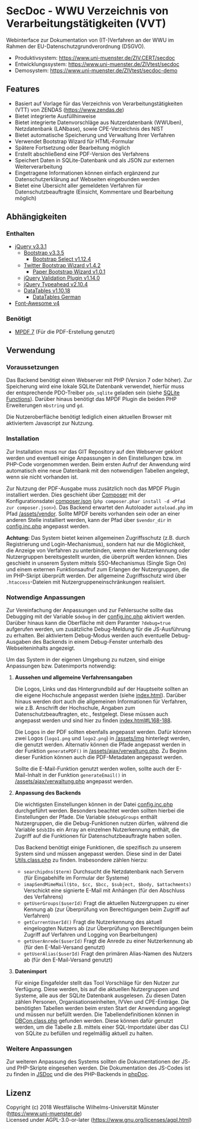 # SecDoc - WWU Verzeichnis von Verarbeitungstätigkeiten (VVT)

Webinterface zur Dokumentation von (IT-)Verfahren an der WWU im Rahmen der EU-Datenschutzgrundverordnung (DSGVO).

* Produktivsystem: https://www.uni-muenster.de/ZIV.CERT/secdoc
* Entwicklungssystem: https://www.uni-muenster.de/ZIVtest/secdoc
* Demosystem: https://www.uni-muenster.de/ZIVtest/secdoc-demo

## Features

- Basiert auf Vorlage für das Verzeichnis von Verarbeitungstätigkeiten (VTT) von ZENDAS (https://www.zendas.de)
- Bietet integrierte Ausfüllhinweise
- Bietet integrierte Datenvorschläge aus Nutzerdatenbank (WWUben), Netzdatenbank (LANbase), sowie CPE-Verzeichnis des NIST
- Bietet automatische Speicherung und Verwaltung Ihrer Verfahren
- Verwendet Bootstrap Wizard für HTML-Formular
- Spätere Fortsetzung oder Bearbeitung möglich
- Erstellt abschließend eine PDF-Version des Verfahrens
- Speichert Daten in SQLite-Datenbank und als JSON zur externen Weiterverarbeitung
- Eingetragene Informationen können einfach ergänzend zur Datenschutzerklärung auf Webseiten eingebunden werden
- Bietet eine Übersicht aller gemeldeten Verfahren für Datenschutzbeauftragte (Einsicht, Kommentare und Bearbeitung möglich)

## Abhängigkeiten

### Enthalten

- [jQuery v3.3.1](https://github.com/jquery/jquery)
   - [Bootstrap v3.3.5](https://github.com/twbs/bootstrap)
      - [Bootstrap Select v1.12.4](https://silviomoreto.github.io/bootstrap-select)
   - [Twitter Bootstrap Wizard v1.4.2](https://github.com/VinceG/twitter-bootstrap-wizard)
      - [Paper Bootstrap Wizard v1.0.1](https://github.com/creativetimofficial/paper-bootstrap-wizard)
   - [jQuery Validation Plugin v1.14.0](https://jqueryvalidation.org)
   - [jQuery Typeahead v2.10.4](http://www.runningcoder.org/jquerytypeahead)
   - [DataTables v1.10.18](https://datatables.net/)
      - [DataTables German](https://datatables.net/plug-ins/i18n/German)
- [Font-Awesome v4](https://github.com/FortAwesome/Font-Awesome)

### Benötigt

- [MPDF 7](https://github.com/mpdf/mpdf) (Für die PDF-Erstellung genutzt)

## Verwendung

### Voraussetzungen

Das Backend benötigt einen Webserver mit PHP (Version 7 oder höher). Zur Speicherung wird eine lokale SQLite Datenbank verwendet, hierfür muss der entsprechende PDO-Treiber `pdo_sqlite` geladen sein (siehe [SQLite Functions](https://secure.php.net/manual/de/ref.pdo-sqlite.php)). Darüber hinaus benötigt das MPDF Plugin die beiden PHP Erweiterungen `mbstring` und `gd`.

Die Nutzeroberfläche benötigt lediglich einen aktuellen Browser mit aktiviertem Javascript zur Nutzung.

### Installation

Zur Installation muss nur das GIT Repository auf den Webserver geklont werden und eventuell einige Anpassungen in den Einstellungen bzw. im PHP-Code vorgenommen werden.
Beim ersten Aufruf der Anwendung wird automatisch eine neue Datenbank mit den notwendigen Tabellen angelegt, wenn sie nicht vorhanden ist.

Zur Nutzung der PDF-Ausgabe muss zusätzlich noch das MPDF Plugin installiert werden. Dies geschieht über [Composer](https://getcomposer.org/) mit der Konfigurationsdatei [composer.json](/assets/composer.json) (`php composer.phar install -d <Pfad zur composer.json>`). Das Backend erwartet den Autoloader `autoload.php` im Pfad [/assets/vendor](/assets/vendor). Sollte MPDF bereits vorhanden sein oder an einer anderen Stelle installiert werden, kann der Pfad über `$vendor_dir` in [config.inc.php](/assets/ajax/config.inc.php) angepasst werden.

**Achtung:** Das System bietet keinen allgemeinen Zugriffsschutz (z.B. durch Registrierung und Login-Mechanismus), sondern hat nur die Möglichkeit, die Anzeige von Verfahren zu unterbinden, wenn eine Nutzerkennung oder Nutzergruppen bereitsgestellt wurden, die überprüft werden können. Dies geschieht in unserem System mittels SSO-Mechanismus (Single Sign On) und einem externen Funktionsaufruf zum Erlangen der Nutzergruppen, die im PHP-Skript überprüft werden. Der allgemeine Zugriffsschutz wird über `.htaccess`-Dateien mit Nutzergruppeneinschränkungen realisiert.

### Notwendige Anpassungen

Zur Vereinfachung der Anpassungen und zur Fehlersuche sollte das Debugging mit der Variable `$debug` in der [config.inc.php](/assets/ajax/config.inc.php) aktiviert werden. Darüber hinaus kann die Oberfläche mit dem Paramter `?debug=true` aufgerufen werden, um zusätzliche Debug-Meldung für die JS-Ausführung zu erhalten. Bei aktiviertem Debug-Modus werden auch eventuelle Debug-Ausgaben des Backends in einem Debug-Fenster unterhalb des Webseiteninhalts angezeigt.

Um das System in der eigenen Umgebung zu nutzen, sind einige Anpassungen bzw. Datenimports notwendig:

1. **Aussehen und allgemeine Verfahrensangaben**

    Die Logos, Links und das Hintergrundbild auf der Hauptseite sollten an die eigene Hochschule angepasst werden (siehe [index.html](index.html)).
    Darüber hinaus werden dort auch die allgemeinen Informationen für Verfahren, wie z.B. Anschrift der Hochschule, Angaben zum Datenschutzbeauftragten, etc., festgelegt. Diese müssen auch angepasst werden und sind hier zu finden [index.html#L168-188](index.html#L168-188).

    Die Logos in der PDF sollten ebenfalls angepasst werden. Dafür können zwei Logos (`logo1.png` und `logo2.png`) in [/assets/img](/assets/img) hinterlegt werden, die genutzt werden.
    Alternativ können die Pfade angepasst werden in der Funktion `generatePDF()` in [/assets/ajax/verwaltung.php](/assets/ajax/verwaltung.php). Zu Beginn dieser Funktion können auch die PDF-Metadaten angepasst werden.

    Sollte die E-Mail-Funktion genutzt werden wollen, sollte auch der E-Mail-Inhalt in der Funktion `generateEmail()` in [/assets/ajax/verwaltung.php](/assets/ajax/verwaltung.php) angepasst werden.

2. **Anpassung des Backends**

    Die wichtigsten Einstellungen können in der Datei [config.inc.php](/assets/ajax/config.inc.php) durchgeführt werden. Besonders beachtet werden sollten hierbei die Einstellungen der Pfade.
    Die Variable `$debugGroups` enthält Nutzergruppen, die die Debug-Funktionen nutzen dürfen, während die Variable `$dsbIDs` ein Array an einzelnen Nutzerkennung enthält, die Zugriff auf die Funktionen für Datenschutzbeauftragte haben sollen.

    Das Backend benötigt einige Funktionen, die spezifisch zu unserem System sind und müssen angepasst werden. Diese sind in der Datei [Utils.class.php](/assets/ajax/Utils.class.php) zu finden.
    Insbesondere zählen hierzu:
    - `searchipdns($term)` Durchsucht die Netzdatenbank nach Servern (für Eingabehilfe im Formular der Systeme)
    - `imapSendMimeMail($to, $cc, $bcc, $subject, $body, $attachments)` Verschickt eine signierte E-Mail mit Anhängen (für den Abschluss des Verfahrens)
    - `getUserGroups($userId)` Fragt die aktuellen Nutzergruppen zu einer Kennung ab (zur Überprüfung von Berechtigungen beim Zugriff auf Verfahren)
    - `getCurrentUserId()` Fragt die Nutzerkennung des aktuell eingeloggten Nutzers ab (zur Überprüfung von Berechtigungen beim Zugriff auf Verfahren und Logging von Bearbeitungen)
    - `getUserAnrede($userId)` Fragt die Anrede zu einer Nutzerkennung ab (für den E-Mail-Versand genutzt)
    - `getUserAlias($userId)` Fragt den primären Alias-Namen des Nutzers ab (für den E-Mail-Versand genutzt)
    
3. **Datenimport**
    
    Für einige Eingafelder stellt das Tool Vorschläge für den Nutzer zur Verfügung. Diese werden, bis auf die aktuellen Nutzergruppen und Systeme, alle aus der SQLite Datenbank ausgelesen.
    Zu diesen Daten zählen Personen, Organisationseinheiten, IVVen und CPE-Einträge. Die benötigten Tabellen werden beim ersten Start der Anwendung angelegt und müssen nur befüllt werden.
    Die Tabellendefinitionen können in [DBCon.class.php](/assets/ajax/DBCon.class.php) gefunden werden. Diese können dafür genutzt werden, um die Tabelle z.B. mittels einer SQL-Importdatei über das CLI von SQLite zu befüllen und regelmäßig aktuell zu halten.

### Weitere Anpassungen

Zur weiteren Anpassung des Systems sollten die Dokumentationen der JS- und PHP-Skripte eingesehen werden.
Die Dokumentation des JS-Codes ist zu finden in [JSDoc](/docs/JSDoc) und die des PHP-Backends in [phpDoc](/docs/phpDoc).

## Lizenz

Copyright (c) 2018 Westfälische Wilhelms-Universität Münster (https://www.uni-muenster.de)  
Licensed under AGPL-3.0-or-later (https://www.gnu.org/licenses/agpl.html)  
